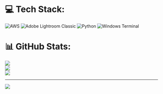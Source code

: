 
# 💻 Tech Stack:
![AWS](https://img.shields.io/badge/AWS-%23FF9900.svg?style=for-the-badge&logo=amazon-aws&logoColor=white) ![Adobe Lightroom Classic](https://img.shields.io/badge/Adobe%20Lightroom%20Classic-31A8FF.svg?style=for-the-badge&logo=Adobe%20Lightroom%20Classic&logoColor=white) ![Python](https://img.shields.io/badge/python-3670A0?style=for-the-badge&logo=python&logoColor=ffdd54) ![Windows Terminal](https://img.shields.io/badge/Windows%20Terminal-%234D4D4D.svg?style=for-the-badge&logo=windows-terminal&logoColor=white)
# 📊 GitHub Stats:
![](https://github-readme-stats.vercel.app/api?username=Roshanrajk&theme=dark&hide_border=false&include_all_commits=false&count_private=false)<br/>
![](https://nirzak-streak-stats.vercel.app/?user=Roshanrajk&theme=dark&hide_border=false)<br/>
![](https://github-readme-stats.vercel.app/api/top-langs/?username=Roshanrajk&theme=dark&hide_border=false&include_all_commits=false&count_private=false&layout=compact)

---
[![](https://visitcount.itsvg.in/api?id=Roshanrajk&icon=0&color=0)](https://visitcount.itsvg.in)

